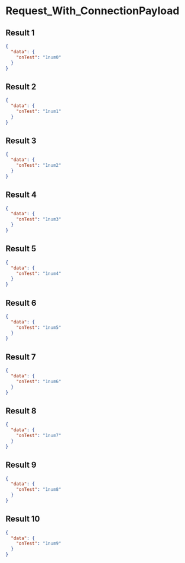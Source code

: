 # Request_With_ConnectionPayload

## Result 1

```json
{
  "data": {
    "onTest": "1num0"
  }
}
```

## Result 2

```json
{
  "data": {
    "onTest": "1num1"
  }
}
```

## Result 3

```json
{
  "data": {
    "onTest": "1num2"
  }
}
```

## Result 4

```json
{
  "data": {
    "onTest": "1num3"
  }
}
```

## Result 5

```json
{
  "data": {
    "onTest": "1num4"
  }
}
```

## Result 6

```json
{
  "data": {
    "onTest": "1num5"
  }
}
```

## Result 7

```json
{
  "data": {
    "onTest": "1num6"
  }
}
```

## Result 8

```json
{
  "data": {
    "onTest": "1num7"
  }
}
```

## Result 9

```json
{
  "data": {
    "onTest": "1num8"
  }
}
```

## Result 10

```json
{
  "data": {
    "onTest": "1num9"
  }
}
```

